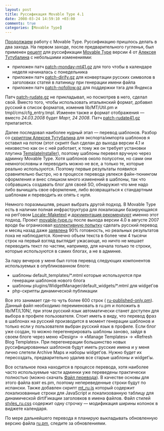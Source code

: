 ```yaml
---
layout: post
title: Руссификация Movable Type 4.1
date: 2008-03-24 14:59:10 +03:00
comments: true
categories: [Movable Type]
---
```


[Продолжаем](/2008/03/20/uskorieniie-movable-types-apache-i-fastcgi/) работу с Movable Type. Руссификацию пришлось делать в два захода. На первом заходе, после предварительного гугленья, был применен [рецепт](http://blog.lexa.ru/2008/01/26/movabletype_41_i_russkij_jazik.html) для руссификации [Movable Type](https://movabletype.org/) версии 4 от [Алексея Тутубалина](http://blog.lexa.ru/) с небольшими изменениями:

- приложен патч [patch-monday-mt41.gz](http://blog.lexa.ru/files/patch-monday-mt41.gz) для того чтобы в календаре неделя начиналась с понедельника
- приложен патч [patch-dirify.gz](http://blog.lexa.ru/files/patch-dirify.gz) для конвертации русских символов в заголовках статей в латиницу при генерации имени файла
- приложен патч [patch-nofollow.gz](http://blog.lexa.ru/files/patch-nofollow.gz) для поддержки тэга <noindex> для Яндекса

Патч [patch-rudate.gz](http://blog.lexa.ru/files/patch-rudate.gz) не прикладывал, но посмотрев в него, сделал свой. Вместо того, чтобы использовать итальянский формат, добавил русский в список форматов, изменив lib/MT/Util.pm и tmpl/cms/cfg\_entry.tmpl. Изменен также и формат отображения — вместо _24.03.2008_ будет _Март, 24 2008_. Патч [patch-rudate41.gz](/files/patch-rudate41.gz) прилагается.

Далее последовал наиболее нудный этап — перевод шаблонов. Разбор со [скриптом Алексея Тутубалина](http://blog.lexa.ru/2007/09/23/eksport_templejtov_movable_type_variant_2.html) для экспорта/импорта шаблонов я оставил на потом (этот скрипт был сделан до выхода версии 4.1 и неизвестно как он с ней работает, к тому же он требует установки плугина [TemplateInstaller](http://mt-hacks.com/templateinstaller.html)), поэтому шаблоны перевел вручную через админку Movable Type. Хотя шаблонов около полусотни, но сами они немногословны и переводить можно не все, а только те, которые реально используются. Поэтому первые результаты появился сравнительно быстро, но в процессе перевода увлекся файн-тюнингом оформления и внес слишком много изменений в шаблоны, так что собравшись создавать блог для своей SO, обнаружил что мне надо либо вычищать свое оформление, либо возвращаться к стандартным шаблонам и переводить их опять с нуля.

Немного поразмышляв, решил выбрать другой подход. В Movable Type есть в наличии полная инфраструктура для локализации базирующаяся на perl’овом [Locale::Maketext](http://search.cpan.org/~toddr/Locale-Maketext/) и [документация рекомендуют](https://github.com/movabletype/Documentation/wiki/Translation-and-Localization) именно этот подход. Проект [movable-type.ru](http://movable-type.ru/) после выхода версии 4.0 в августе 2007 вроде бы огранизовал [коллективную попытку](http://movable-type.ru/2007/08/localization-mt4.php) сделать русский перевод и месяц назад даже [заявлена](http://movable-type.ru/forums/viewtopic.php?id=66) 90% готовность, но реальных результатов пока не наблюдается. Конечно объем текста в более чем 4 тысячи строк на первый взгляд выглядит ужасающе, но ничто не мешает переводить текст по частям, например, для начала только те строки, которые используются в самих блогах, а не в админке.

За пару вечеров у меня был готов перевод следующих компонентов используемых в опубликованном блоге:

- шаблоны default\_templates/\*.mtml которые используются при генерации шаблонов нового блога
- шаблоны plugins/WidgetManager/default\_widgets/\*.mtml для widget’ов 
- php-скрипты динамической публикации

Все это занимает где-то чуть более 600 строк ( [ru-published-only.pm](/files/ru-published-only.pm)). Данный файл необходимо переименовать в ru.pm и положить в lib/MT/L10N/, при этом русский язык автоматически станет доступен для выбора в профиле пользователя. Стоит иметь в виду, что перевод фраз в шаблонах на русский производится в момент генерации шаблонов и только если у пользователя выбран русский язык в профиле. Если блог уже создан, то можно перегенерировать шаблоны заново, зайдя в своем блоге через меню «Design» → «Manage Templates» → «Refresh Blog Templates». При перегенерации большинство новых руссифицированных шаблонов будут иметь русские имена и у меня лично слетели Archive Maps и наборы widget’ов. Нужно будет их пересоздать, предварительно удалив все старые шаблоны и widget’ы.

Все остальное пока находится в процессе перевода, хотя наиболее часто используемые части админки уже переведены практически полностью (можно скачать [Файл перевода](/files/ru-20080402.pm)). В качестве основы для этого файла взят es.pm, поэтому непереведенные строки будут по испански. Также добавлен скрипт [mt\_ru.js](/files/mt_ru.js) который содержит локализованные строки для JavaScript и локализованную таблицу для динамической dirtif’икации заголовков в имена файлов. Файл стилей [styles\_ru.css](/files/styles_ru.css) содержит одну строчку — модификация ширины колонок в виджете календаря.

По мере дальнейшего перевода я планирую выкладывать обновленную версию файла [ru.pm](/files/ru-20080402.pm), следите за обновлениями.
